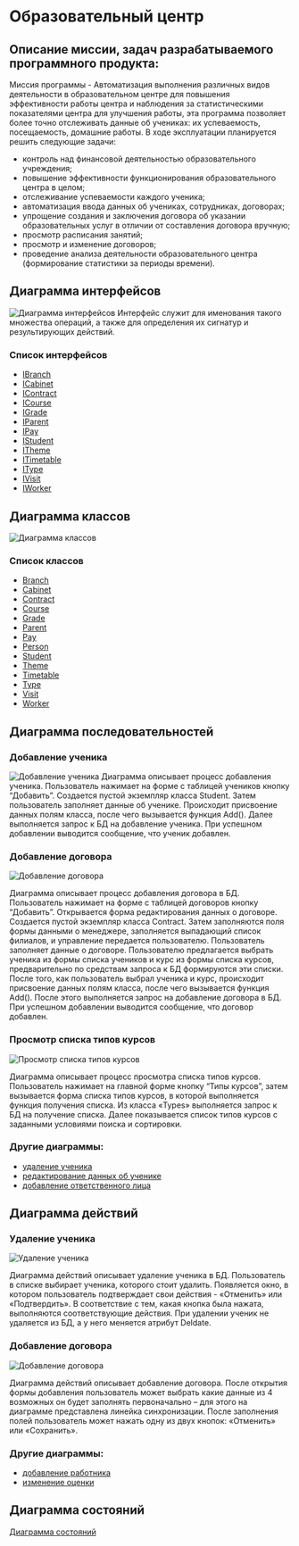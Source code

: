 # Образовательный центр
## Описание миссии, задач разрабатываемого программного продукта:
Миссия программы - Автоматизация выполнения различных видов деятельности в образовательном центре для повышения эффективности работы центра и наблюдения за статистическими показателями центра для улучшения работы, эта программа позволяет более точно отслеживать данные об учениках: их успеваемость, посещаемость, домашние работы.
В ходе эксплуатации планируется решить следующие задачи:
-	контроль над финансовой деятельностью образовательного учреждения;
-	повышение эффективности функционирования образовательного центра в целом;
-	отслеживание успеваемости каждого ученика;
-	автоматизация ввода данных об учениках, сотрудниках, договорах;
-	упрощение создания и заключения договора об указании образовательных услуг в отличии от составления договора вручную;
-	просмотр расписания занятий;
-	просмотр и изменение договоров;
-	проведение анализа деятельности образовательного центра (формирование статистики за периоды времени).

## Диаграмма интерфейсов
![](./img/dgr.interface.png "Диаграмма интерфейсов")
Интерфейс служит для именования такого множества операций, а также для определения их сигнатур и результирующих действий.

### Список интерфейсов


- [IBranch](./docs/IBranch.md "Интерфейс IBranch")
- [ICabinet](./docs/ICabinet.md "Интерфейс ICabinet")
- [IContract](./docs/IContract.md "Интерфейс IContract")
- [ICourse](./docs/ICourse.md "Интерфейс ICourse")
- [IGrade](./docs/IGrade.md "Интерфейс IGrade")
- [IParent](./docs/IParent.md "Интерфейс IParent")
- [IPay](./docs/IPay.md "Интерфейс IPay")
- [IStudent](./docs/IStudent.md "Интерфейс IStudent")
- [ITheme](./docs/ITheme.md "Интерфейс ITheme")
- [ITimetable](./docs/ITimetable.md "Интерфейс ITimetable")
- [IType](./docs/IType.md "Интерфейс IType")
- [IVisit](./docs/IVisit.md "Интерфейс IVisit")
- [IWorker](./docs/IWorker.md "Интерфейс IWorker")


## Диаграмма классов
![](./img/dgr.classes.png "Диаграмма классов")

### Список классов


- [Branch](./docs/Branch.md "Класс Branch")
- [Cabinet](./docs/Cabinet.md "Класс Cabinet")
- [Contract](./docs/Contract.md "Класс Contract")
- [Course](./docs/Course.md "Класс Course")
- [Grade](./docs/Grade.md "Класс Grade")
- [Parent](./docs/Parent.md "Класс Parent")
- [Pay](./docs/Pay.md "Класс Pay")
- [Person](./docs/Person.md "Класс Person")
- [Student](./docs/Student.md "Класс Student")
- [Theme](./docs/Theme.md "Класс Theme")
- [Timetable](./docs/Timetable.md "Класс Timetable")
- [Type](./docs/Type.md "Класс Type")
- [Visit](./docs/Visit.md "Класс Visit")
- [Worker](./docs/Worker.md "Класс Worker")


## Диаграмма последовательностей

### Добавление ученика
![](./img/dgr.seqAddSt.png.png "Добавление ученика")
Диаграмма описывает процесс добавления ученика. Пользователь нажимает на форме с таблицей учеников кнопку “Добавить”. Создается пустой экземпляр класса Student. Затем пользователь заполняет данные об ученике. Происходит присвоение данных полям класса, после чего вызывается функция Add(). Далее выполняется запрос к БД на добавление ученика. При успешном добавлении выводится сообщение, что ученик добавлен. 


### Добавление договора
![](./img/dgr.seqAddContr.png "Добавление договора")

Диаграмма описывает процесс добавления договора в БД. Пользователь нажимает на форме с таблицей договоров кнопку “Добавить”. Открывается форма редактирования данных о договоре. Создается пустой экземпляр класса Contract. Затем заполняются поля формы данными о менеджере, заполняется выпадающий список филиалов, и управление передается пользователю. Пользователь заполняет данные о договоре. Пользователю предлагается выбрать ученика из формы списка учеников и курс из формы списка курсов, предварительно по средствам запроса к БД формируются эти списки. После того, как пользователь выбрал ученика и курс, происходит присвоение данных полям класса, после чего вызывается функция Add(). После этого выполняется запрос на добавление договора в БД. При успешном добавлении выводится сообщение, что договор добавлен.

### Просмотр списка типов курсов
![](./img/dgr.seqSee.png "Просмотр списка типов курсов")

Диаграмма описывает процесс просмотра списка типов курсов. Пользователь нажимает на главной форме кнопку “Типы курсов”, затем вызывается форма списка типов курсов, в которой выполняется функция получения списка. Из класса «Types» выполняется запрос к БД на получение списка. Далее показывается список типов курсов с заданными условиями   поиска и сортировки.

### Другие диаграммы: 
-  [удаление ученика](./docs/DelStudent.md "Диаграмма последовательностей - удаление ученика")
-  [редактирование данных об ученике](./docs/EditStudent.md "Диаграмма последовательностей -  редактирование данных об ученике")
-  [добавление ответственного лица](./docs/AddParent.md "Диаграмма последовательностей - добавление ответственного лица")

## Диаграмма действий

### Удаление ученика
![](./img/dgr.activeDelSt.png "Удаление ученика")

Диаграмма действий описывает удаление ученика в БД. Пользователь в списке выбирает ученика, которого стоит удалить.  Появляется окно, в котором пользователь подтверждает свои действия - «Отменить» или «Подтвердить». В соответствие с тем, какая кнопка была нажата, выполняются соответствующие действия. При удалении ученик не удаляется из БД, а у него меняется атрибут Deldate.

### Добавление договора
![](./img/dgr.activeAddContr.png "Добавление договора")

Диаграмма действий описывает добавление договора. После открытия формы добавления пользователь может выбрать какие данные из 4 возможных он будет заполнять первоначально – для этого на диаграмме представлена линейка синхронизации. После заполнения полей пользователь может нажать одну из двух кнопок: «Отменить» или «Сохранить». 

### Другие диаграммы:
-  [добавление работника](./docs/AddWorker.md "Диаграмма действий - добавление работника")
-  [изменение оценки](./docs/EditGrade.md "Диаграмма действий - изменение оценки")

## Диаграмма состояний
[Диаграмма состояний](./docs/State.md "Диаграммы состояний")
